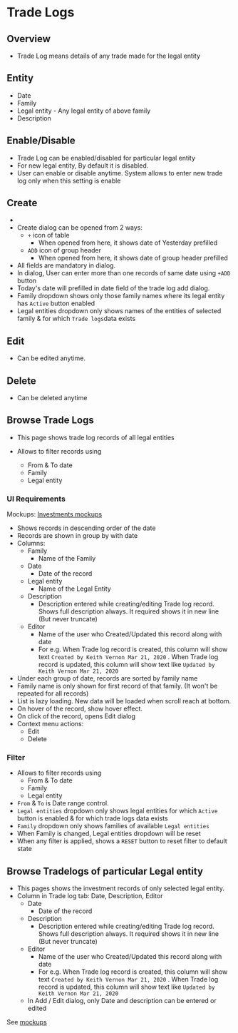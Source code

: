 # Trade Logs

## Overview

- Trade Log means details of any trade made for the legal entity

## Entity 

- Date
- Family 
- Legal entity - Any legal entity of above family
- Description


## Enable/Disable
- Trade Log can be enabled/disabled for particular legal entity
- For new legal entity, By default it is disabled.
- User can enable or disable anytime. System allows to enter new trade log only when this setting is enable

## Create
- 
- Create dialog can be opened from 2 ways:
  - `+` icon of table
    - When opened from here, it shows date of Yesterday prefilled
  - `ADD`  icon of group header
    - When opened from here, it shows date of group header prefilled
- All fields are mandatory in dialog.
- In dialog, User can enter more than one records of same date using `+ADD` button
- Today's date will prefilled in date field of the trade log add dialog. 
- Family dropdown shows only those family names where its legal entity has `Active` button enabled
- Legal entities dropdown only shows names of the entities of selected family &  for which `Trade logs`data exists



## Edit

- Can be edited anytime.

## Delete

- Can be deleted anytime

## Browse Trade Logs

- This page shows trade log records of all legal entities

- Allows to filter records using
  - From & To date
  - Family
  - Legal entity

### UI Requirements

Mockups: [Investments mockups](https://drive.google.com/drive/folders/1A-wnVDLyK2-5pEcxuyrCWys6QMsjiEQR)

- Shows records in descending order of the date
- Records are shown in group by with date
- Columns: 
  - Family
    - Name of the Family
  - Date
    - Date of the record
  - Legal entity
    - Name of the Legal Entity
  - Description
    - Description entered while creating/editing Trade log record. Shows full description always. It required shows it in new line (But never truncate)
  - Editor
    - Name of the user who Created/Updated this record along with date
    - For e.g. When Trade log record is created, this column will show text `Created by Keith Vernon Mar 21, 2020` . When Trade log record is updated, this column will show text like `Updated by Keith Vernon Mar 21, 2020`
- Under each group of date, records are sorted by family name
- Family name is only shown for first record of that family. (It won't be repeated for all records)
- List is lazy loading. New data will be loaded when scroll reach at bottom.
- On hover of the record, show hover effect. 
- On click of the record, opens Edit dialog
- Context menu actions:
  - Edit
  - Delete

### Filter

- Allows to filter records using
  - From & To date
  - Family
  - Legal entity
- `From` & `To` is Date range control.
- `Legal entities` dropdown only shows legal entities for which `Active` button is enabled & for which trade logs data exists
- `Family` dropdown only shows families of available `Legal entities` 
- When Family is changed, Legal entities dropdown will be reset
- When any filter is applied, shows a `RESET` button to reset filter to default state

## Browse Tradelogs of particular Legal entity

- This pages shows the investment records of only selected legal entity.
- Column in Trade log tab: Date, Description, Editor
  - Date
    - Date of the record
  - Description
    - Description entered while creating/editing Trade log record. Shows full description always. It required shows it in new line (But never truncate)
  - Editor
    - Name of the user who Created/Updated this record along with date
    - For e.g. When Trade log record is created, this column will show text `Created by Keith Vernon Mar 21, 2020` . When Trade log record is updated, this column will show text like `Updated by Keith Vernon Mar 21, 2020`
  - In Add / Edit dialog, only Date and description can be entered or edited

See [mockups](https://drive.google.com/drive/u/0/folders/1xfiUGFYjddQQoArdyN_dbkRwdqXNVIcI)

